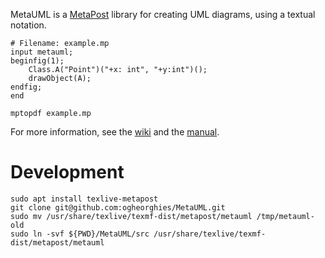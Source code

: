 MetaUML is a [MetaPost](https://www.tug.org/metapost.html) library for creating UML diagrams, using a textual notation.

```
# Filename: example.mp
input metauml;
beginfig(1);
    Class.A("Point")("+x: int", "+y:int")();
    drawObject(A);
endfig;
end
```

```
mptopdf example.mp
```

For more information, see the [wiki](https://github.com/ogheorghies/MetaUML/wiki) and the [manual](https://github.com/ogheorghies/MetaUML/releases/download/v0.2.5/metauml_manual_0.2.5.pdf).

# Development

```
sudo apt install texlive-metapost
git clone git@github.com:ogheorghies/MetaUML.git
sudo mv /usr/share/texlive/texmf-dist/metapost/metauml /tmp/metauml-old
sudo ln -svf ${PWD}/MetaUML/src /usr/share/texlive/texmf-dist/metapost/metauml
```
